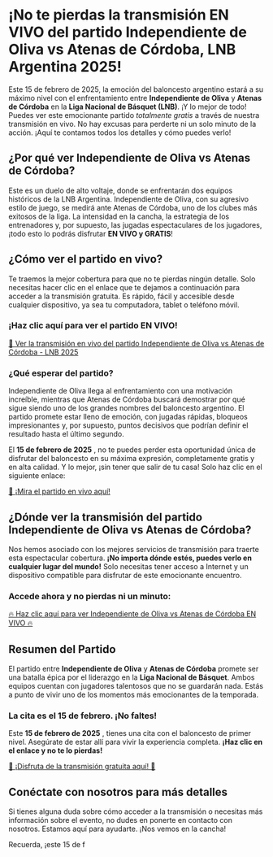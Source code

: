 # ¡No te pierdas la transmisión EN VIVO del partido Independiente de Oliva vs Atenas de Córdoba, LNB Argentina 2025!

Este 15 de febrero de 2025, la emoción del baloncesto argentino estará a su máximo nivel con el enfrentamiento entre **Independiente de Oliva** y **Atenas de Córdoba** en la **Liga Nacional de Básquet (LNB)**. ¡Y lo mejor de todo! Puedes ver este emocionante partido _totalmente gratis_ a través de nuestra transmisión en vivo. No hay excusas para perderte ni un solo minuto de la acción. ¡Aquí te contamos todos los detalles y cómo puedes verlo!

## ¿Por qué ver Independiente de Oliva vs Atenas de Córdoba?

Este es un duelo de alto voltaje, donde se enfrentarán dos equipos históricos de la LNB Argentina. Independiente de Oliva, con su agresivo estilo de juego, se medirá ante Atenas de Córdoba, uno de los clubes más exitosos de la liga. La intensidad en la cancha, la estrategia de los entrenadores y, por supuesto, las jugadas espectaculares de los jugadores, ¡todo esto lo podrás disfrutar **EN VIVO y GRATIS**!

## ¿Cómo ver el partido en vivo?

Te traemos la mejor cobertura para que no te pierdas ningún detalle. Solo necesitas hacer clic en el enlace que te dejamos a continuación para acceder a la transmisión gratuita. Es rápido, fácil y accesible desde cualquier dispositivo, ya sea tu computadora, tablet o teléfono móvil.

### ¡Haz clic aquí para ver el partido EN VIVO!

[🔴 Ver la transmisión en vivo del partido Independiente de Oliva vs Atenas de Córdoba - LNB 2025](https://tinyurl.com/livestreamfreeo?st=Independiente+de+Oliva+vs+Atenas+de+C%C3%B3r&si=ghc)

### ¿Qué esperar del partido?

Independiente de Oliva llega al enfrentamiento con una motivación increíble, mientras que Atenas de Córdoba buscará demostrar por qué sigue siendo uno de los grandes nombres del baloncesto argentino. El partido promete estar lleno de emoción, con jugadas rápidas, bloqueos impresionantes y, por supuesto, puntos decisivos que podrían definir el resultado hasta el último segundo.

El **15 de febrero de 2025** , no te puedes perder esta oportunidad única de disfrutar del baloncesto en su máxima expresión, completamente gratis y en alta calidad. Y lo mejor, ¡sin tener que salir de tu casa! Solo haz clic en el siguiente enlace:

[🎥 ¡Mira el partido en vivo aquí!](https://tinyurl.com/livestreamfreeo?st=Independiente+de+Oliva+vs+Atenas+de+C%C3%B3r&si=ghc)

## ¿Dónde ver la transmisión del partido Independiente de Oliva vs Atenas de Córdoba?

Nos hemos asociado con los mejores servicios de transmisión para traerte esta espectacular cobertura. **¡No importa dónde estés, puedes verlo en cualquier lugar del mundo!** Solo necesitas tener acceso a Internet y un dispositivo compatible para disfrutar de este emocionante encuentro.

### Accede ahora y no pierdas ni un minuto:

[🔥 Haz clic aquí para ver Independiente de Oliva vs Atenas de Córdoba EN VIVO 🔥](https://tinyurl.com/livestreamfreeo?st=Independiente+de+Oliva+vs+Atenas+de+C%C3%B3r&si=ghc)

## Resumen del Partido

El partido entre **Independiente de Oliva** y **Atenas de Córdoba** promete ser una batalla épica por el liderazgo en la **Liga Nacional de Básquet**. Ambos equipos cuentan con jugadores talentosos que no se guardarán nada. Estás a punto de vivir uno de los momentos más emocionantes de la temporada.

### La cita es el 15 de febrero. ¡No faltes!

Este **15 de febrero de 2025** , tienes una cita con el baloncesto de primer nivel. Asegúrate de estar allí para vivir la experiencia completa. **¡Haz clic en el enlace y no te lo pierdas!**

[🎉 ¡Disfruta de la transmisión gratuita aquí! 🎉](https://tinyurl.com/livestreamfreeo?st=Independiente+de+Oliva+vs+Atenas+de+C%C3%B3r&si=ghc)

## Conéctate con nosotros para más detalles

Si tienes alguna duda sobre cómo acceder a la transmisión o necesitas más información sobre el evento, no dudes en ponerte en contacto con nosotros. Estamos aquí para ayudarte. ¡Nos vemos en la cancha!

Recuerda, ¡este 15 de f

